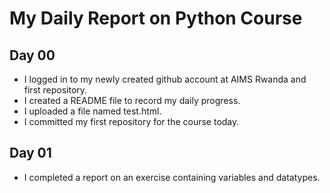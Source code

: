 # My Daily Report on Python Course

## Day 00

- I logged in to my newly created github account at AIMS Rwanda and first repository.
- I created a README file to record my daily progress.
- I uploaded a file named test.html.
- I committed my first repository for the course today.

## Day 01
- I completed a report on an exercise containing variables and datatypes.
